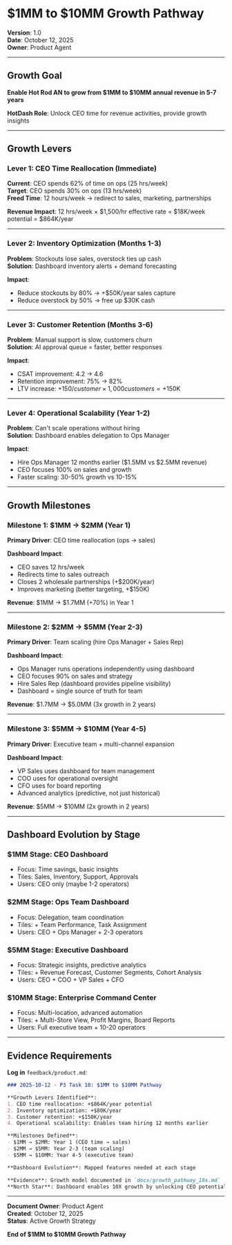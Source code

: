 # $1MM to $10MM Growth Pathway

**Version**: 1.0  
**Date**: October 12, 2025  
**Owner**: Product Agent

---

## Growth Goal

**Enable Hot Rod AN to grow from $1MM to $10MM annual revenue in 5-7 years**

**HotDash Role**: Unlock CEO time for revenue activities, provide growth insights

---

## Growth Levers

### Lever 1: CEO Time Reallocation (Immediate)

**Current**: CEO spends 62% of time on ops (25 hrs/week)  
**Target**: CEO spends 30% on ops (13 hrs/week)  
**Freed Time**: 12 hours/week → redirect to sales, marketing, partnerships

**Revenue Impact**: 12 hrs/week × $1,500/hr effective rate = $18K/week potential = $864K/year

---

### Lever 2: Inventory Optimization (Months 1-3)

**Problem**: Stockouts lose sales, overstock ties up cash  
**Solution**: Dashboard inventory alerts + demand forecasting

**Impact**:
- Reduce stockouts by 80% → +$50K/year sales capture
- Reduce overstock by 50% → free up $30K cash

---

### Lever 3: Customer Retention (Months 3-6)

**Problem**: Manual support is slow, customers churn  
**Solution**: AI approval queue = faster, better responses

**Impact**:
- CSAT improvement: 4.2 → 4.6
- Retention improvement: 75% → 82%
- LTV increase: +$150/customer × 1,000 customers = +$150K

---

### Lever 4: Operational Scalability (Year 1-2)

**Problem**: Can't scale operations without hiring  
**Solution**: Dashboard enables delegation to Ops Manager

**Impact**:
- Hire Ops Manager 12 months earlier ($1.5MM vs $2.5MM revenue)
- CEO focuses 100% on sales and growth
- Faster scaling: 30-50% growth vs 10-15%

---

## Growth Milestones

### Milestone 1: $1MM → $2MM (Year 1)

**Primary Driver**: CEO time reallocation (ops → sales)

**Dashboard Impact**:
- CEO saves 12 hrs/week
- Redirects time to sales outreach
- Closes 2 wholesale partnerships (+$200K/year)
- Improves marketing (better targeting, +$150K)

**Revenue**: $1MM → $1.7MM (+70%) in Year 1

---

### Milestone 2: $2MM → $5MM (Year 2-3)

**Primary Driver**: Team scaling (hire Ops Manager + Sales Rep)

**Dashboard Impact**:
- Ops Manager runs operations independently using dashboard
- CEO focuses 90% on sales and strategy
- Hire Sales Rep (dashboard provides pipeline visibility)
- Dashboard = single source of truth for team

**Revenue**: $1.7MM → $5.0MM (3x growth in 2 years)

---

### Milestone 3: $5MM → $10MM (Year 4-5)

**Primary Driver**: Executive team + multi-channel expansion

**Dashboard Impact**:
- VP Sales uses dashboard for team management
- COO uses for operational oversight
- CFO uses for board reporting
- Advanced analytics (predictive, not just historical)

**Revenue**: $5MM → $10MM (2x growth in 2 years)

---

## Dashboard Evolution by Stage

### $1MM Stage: CEO Dashboard
- Focus: Time savings, basic insights
- Tiles: Sales, Inventory, Support, Approvals
- Users: CEO only (maybe 1-2 operators)

### $2MM Stage: Ops Team Dashboard
- Focus: Delegation, team coordination
- Tiles: + Team Performance, Task Assignment
- Users: CEO + Ops Manager + 2-3 operators

### $5MM Stage: Executive Dashboard
- Focus: Strategic insights, predictive analytics
- Tiles: + Revenue Forecast, Customer Segments, Cohort Analysis
- Users: CEO + COO + VP Sales + CFO

### $10MM Stage: Enterprise Command Center
- Focus: Multi-location, advanced automation
- Tiles: + Multi-Store View, Profit Margins, Board Reports
- Users: Full executive team + 10-20 operators

---

## Evidence Requirements

**Log in** `feedback/product.md`:
```markdown
### 2025-10-12 - P3 Task 10: $1MM to $10MM Pathway

**Growth Levers Identified**:
1. CEO time reallocation: +$864K/year potential
2. Inventory optimization: +$80K/year
3. Customer retention: +$150K/year
4. Operational scalability: Enables team hiring 12 months earlier

**Milestones Defined**:
- $1MM → $2MM: Year 1 (CEO time → sales)
- $2MM → $5MM: Year 2-3 (team scaling)
- $5MM → $10MM: Year 4-5 (executive team)

**Dashboard Evolution**: Mapped features needed at each stage

**Evidence**: Growth model documented in `docs/growth_pathway_10x.md`
**North Star**: Dashboard enables 10X growth by unlocking CEO potential
```

---

**Document Owner**: Product Agent  
**Created**: October 12, 2025  
**Status**: Active Growth Strategy

**End of $1MM to $10MM Growth Pathway**

